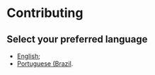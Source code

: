 # Contributing

## Select your preferred language

- [English](CONTRIBUTING.en.md);
- [Portuguese (Brazil](CONTRIBUTING.pt-br.md).

